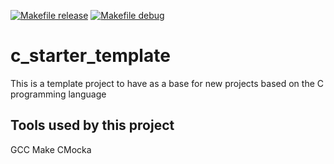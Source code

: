 [![Makefile release](https://github.com/ricardobtez/c_starter_template/actions/workflows/makefile_release.yml/badge.svg?branch=main)](https://github.com/ricardobtez/c_starter_template/actions/workflows/makefile_release.yml)
[![Makefile debug](https://github.com/ricardobtez/c_starter_template/actions/workflows/makefile_debug.yml/badge.svg?branch=main)](https://github.com/ricardobtez/c_starter_template/actions/workflows/makefile_debug.yml)

# c_starter_template

This is a template project to have as a base for new projects based on the C programming language

## Tools used by this project

GCC
Make
CMocka

